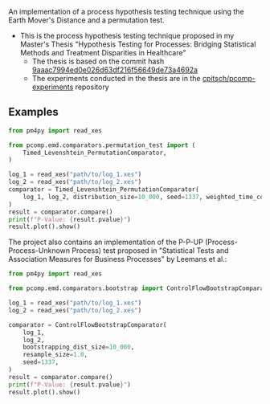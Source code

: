 An implementation of a process hypothesis testing technique using the Earth Mover's Distance
and a permutation test.

- This is the process hypothesis testing technique proposed in my Master's Thesis "Hypothesis
Testing for Processes: Bridging Statistical Methods and Treatment Disparities in Healthcare"
    - The thesis is based on the commit hash [9aaac7994ed0e026d63df216f56649de73a4692a](https://github.com/cpitsch/pcomp/tree/9aaac7994ed0e026d63df216f56649de73a4692a)
    - The experiments conducted in the thesis are in the [cpitsch/pcomp-experiments](https://github.com/cpitsch/pcomp-experiments) repository

## Examples
```py
from pm4py import read_xes

from pcomp.emd.comparators.permutation_test import (
    Timed_Levenshtein_PermutationComparator,
)

log_1 = read_xes("path/to/log_1.xes")
log_2 = read_xes("path/to/log_2.xes")
comparator = Timed_Levenshtein_PermutationComparator(
    log_1, log_2, distribution_size=10_000, seed=1337, weighted_time_cost=True
)
result = comparator.compare()
print(f"P-Value: {result.pvalue}")
result.plot().show()
```

The project also contains an implementation of the P-P-UP (Process-Process-Unknown Process)
test proposed in "Statistical Tests and Association Measures for Business Processes" by
Leemans et al.:


```py
from pm4py import read_xes

from pcomp.emd.comparators.bootstrap import ControlFlowBootstrapComparator

log_1 = read_xes("path/to/log_1.xes")
log_2 = read_xes("path/to/log_2.xes")

comparator = ControlFlowBootstrapComparator(
    log_1,
    log_2,
    bootstrapping_dist_size=10_000,
    resample_size=1.0,
    seed=1337,
)
result = comparator.compare()
print(f"P-Value: {result.pvalue}")
result.plot().show()
```
